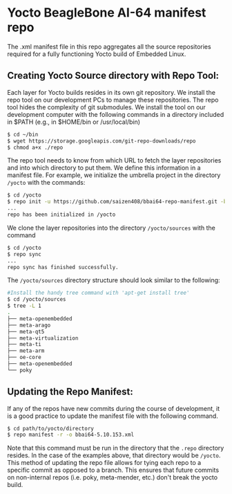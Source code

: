 # Yocto BeagleBone AI-64 manifest repo

The .xml manifest file in this repo aggregates all the source repositories required for a fully functioning Yocto build of Embedded Linux.

## Creating Yocto Source directory with Repo Tool:

Each layer for Yocto builds resides in its own git repository. We install the repo tool on our development PCs to manage these repositories. The repo tool hides the complexity of git submodules. We install the tool on our development computer with the following commands in a directory included in $PATH (e.g., in $HOME/bin or /usr/local/bin)
```bash
$ cd ~/bin
$ wget https://storage.googleapis.com/git-repo-downloads/repo
$ chmod a+x ./repo
```

The repo tool needs to know from which URL to fetch the layer repositories and into which directory to put them. We define this information in a manifest file. For example, we initialize the umbrella project in the directory ```/yocto``` with the commands:

```bash
$ cd /yocto
$ repo init -u https://github.com/saizen408/bbai64-repo-manifest.git -b kirkstone -m bbai64-5.10.153.xml
...
repo has been initialized in /yocto
```

We clone the layer repositories into the directory ```/yocto/sources``` with the command

```bash
$ cd /yocto
$ repo sync
...
repo sync has finished successfully.
```

The ```/yocto/sources``` directory structure should look similar to the following:

```bash
#Install the handy tree command with 'apt-get install tree'
$ cd /yocto/sources
$ tree -L 1
.
├── meta-openembedded
├── meta-arago
├── meta-qt5
├── meta-virtualization
├── meta-ti
├── meta-arm
├── oe-core
├── meta-openembedded
└── poky
```
## Updating the Repo Manifest:
If any of the repos have new commits during the course of development, it is a good practice to update the manifest file with the following command.

```bash
$ cd path/to/yocto/directory
$ repo manifest -r -o bbai64-5.10.153.xml
```
Note that this command must be run in the directory that the ``.repo`` directory resides. In the case of the examples above, that directory would be ``/yocto``.
This method of updating the repo file allows for tying each repo to a specific commit as opposed to a branch. This ensures that future commits on non-internal repos (i.e. poky, meta-mender, etc.) don't break the yocto build.
